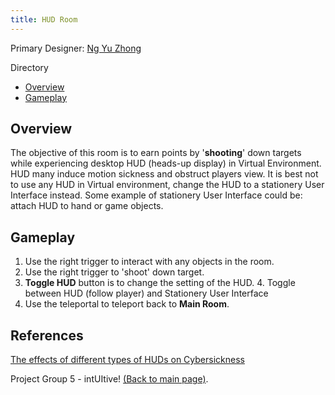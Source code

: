 ```yaml
---
title: HUD Room
---
```


Primary Designer: [Ng Yu Zhong](https://github.com/yuzhongng)

Directory
- [Overview](#overview)
- [Gameplay](#gameplay)

## Overview
The objective of this room is to earn points by '**shooting**' down targets while experiencing 
desktop HUD (heads-up display) in Virtual Environment. 
HUD many induce motion sickness and obstruct players view. It is best not to use any
HUD in Virtual environment, change the HUD to a stationery User Interface instead.
Some example of stationery User Interface could be: attach HUD to hand or game objects.

## Gameplay
1. Use the right trigger to interact with any objects in the room.
2. Use the right trigger to 'shoot' down target.
3. **Toggle HUD** button is to change the setting of the HUD. 
   4. Toggle between HUD (follow player) and Stationery User Interface
4. Use the teleportal to teleport back to **Main Room**. 

## References
[The effects of different types of HUDs on Cybersickness](https://gupea.ub.gu.se/bitstream/handle/2077/67101/gupea_2077_67101_1.pdf?sequence=1&isAllowed=y)


Project Group 5 - intUItive! [(Back to main page)](../README.md).